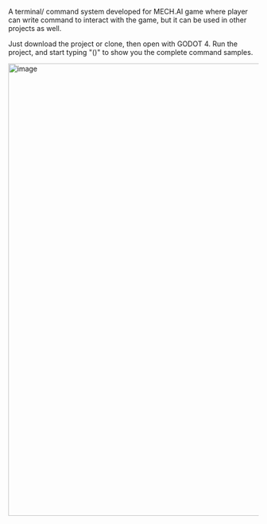 A terminal/ command system developed for MECH.AI game where player can write command to interact with the game, but it can be used in other projects as well. 

Just download the project or clone, then open with GODOT 4. 
Run the project, and start typing "()" to show you the complete command samples. 

<img width="909" alt="image" src="https://github.com/kertaskids/godot-command-system/assets/7081534/91996a51-a350-4f91-970f-ca4a5c8e0ffe">
